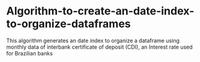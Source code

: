 # Algorithm-to-create-an-date-index-to-organize-dataframes
This algorithm generates an date index to organize a dataframe using monthly data of interbank certificate of deposit (CDI), an Interest rate used for Brazilian banks
